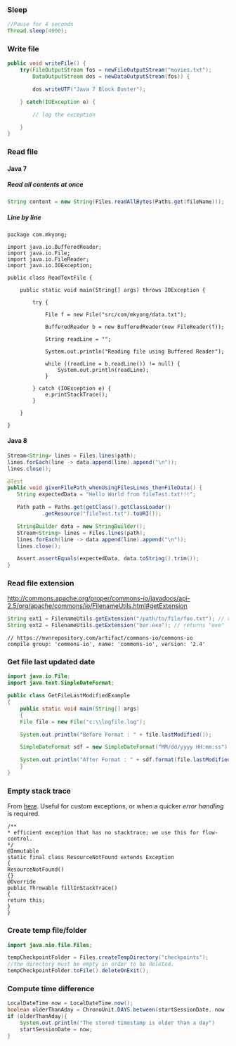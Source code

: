 ### Sleep
```java
//Pause for 4 seconds
Thread.sleep(4000);
```

### Write file
```java
public void writeFile() {
	try(FileOutputStream fos = newFileOutputStream("movies.txt");
		DataOutputStream dos = newDataOutputStream(fos)) {

		dos.writeUTF("Java 7 Block Buster");

	} catch(IOException e) {

		// log the exception

	}
}

```
### Read file
#### Java 7
##### Read all contents at once
```java
String content = new String(Files.readAllBytes(Paths.get(fileName)));
```
##### Line by line
```
package com.mkyong;

import java.io.BufferedReader;
import java.io.File;
import java.io.FileReader;
import java.io.IOException;

public class ReadTextFile {

    public static void main(String[] args) throws IOException {

        try {

            File f = new File("src/com/mkyong/data.txt");

            BufferedReader b = new BufferedReader(new FileReader(f));

            String readLine = "";

            System.out.println("Reading file using Buffered Reader");

            while ((readLine = b.readLine()) != null) {
                System.out.println(readLine);
            }

        } catch (IOException e) {
            e.printStackTrace();
        }

    }

}
```

#### Java 8
```java
Stream<String> lines = Files.lines(path);
lines.forEach(line -> data.append(line).append("\n"));
lines.close();
```

```java
@Test
public void givenFilePath_whenUsingFilesLines_thenFileData() {
   String expectedData = "Hello World from fileTest.txt!!!";

   Path path = Paths.get(getClass().getClassLoader()
           .getResource("fileTest.txt").toURI());

   StringBuilder data = new StringBuilder();
   Stream<String> lines = Files.lines(path);
   lines.forEach(line -> data.append(line).append("\n"));
   lines.close();

   Assert.assertEquals(expectedData, data.toString().trim());
}
```

### Read file extension
http://commons.apache.org/proper/commons-io/javadocs/api-2.5/org/apache/commons/io/FilenameUtils.html#getExtension

```java
String ext1 = FilenameUtils.getExtension("/path/to/file/foo.txt"); // returns "txt"
String ext2 = FilenameUtils.getExtension("bar.exe"); // returns "exe"
```
```
// https://mvnrepository.com/artifact/commons-io/commons-io
compile group: 'commons-io', name: 'commons-io', version: '2.4'
```


### Get file last updated date

```java
import java.io.File;
import java.text.SimpleDateFormat;

public class GetFileLastModifiedExample
{
    public static void main(String[] args)
    {
	File file = new File("c:\\logfile.log");

	System.out.println("Before Format : " + file.lastModified());

	SimpleDateFormat sdf = new SimpleDateFormat("MM/dd/yyyy HH:mm:ss");

	System.out.println("After Format : " + sdf.format(file.lastModified()));
    }
}
```

### Empty stack trace
From [here](https://www.atlassian.com/blog/archives/if_you_use_exceptions_for_path_control_dont_fill_in_the_stac). Useful for custom exceptions, or when a quicker *error handling* is required.
```
/**
* efficient exception that has no stacktrace; we use this for flow-control.
*/
@Immutable
static final class ResourceNotFound extends Exception
{
ResourceNotFound()
{}
@Override
public Throwable fillInStackTrace()
{
return this;
}
}
```

### Create temp file/folder

```java
import java.nio.file.Files;

tempCheckpointFolder = Files.createTempDirectory("checkpoints");
//the directory must be empty in order to be deleted.
tempCheckpointFolder.toFile().deleteOnExit();
```

### Compute time difference
```java
LocalDateTime now = LocalDateTime.now();
boolean olderThanAday = ChronoUnit.DAYS.between(startSessionDate, now ) >= 1;
if (olderThanAday){
    System.out.println("The stored timestamp is older than a day")
    startSessionDate = now;
}
```
